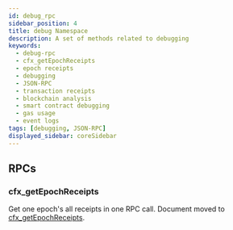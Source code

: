 ```yaml
---
id: debug_rpc
sidebar_position: 4
title: debug Namespace
description: A set of methods related to debugging
keywords:
  - debug-rpc
  - cfx_getEpochReceipts
  - epoch receipts
  - debugging
  - JSON-RPC
  - transaction receipts
  - blockchain analysis
  - smart contract debugging
  - gas usage
  - event logs
tags: [debugging, JSON-RPC]
displayed_sidebar: coreSidebar
---
```


## RPCs

### cfx_getEpochReceipts

Get one epoch's all receipts in one RPC call. Document moved to [cfx_getEpochReceipts](./cfx-namespace.md#cfx_getepochreceipts).
